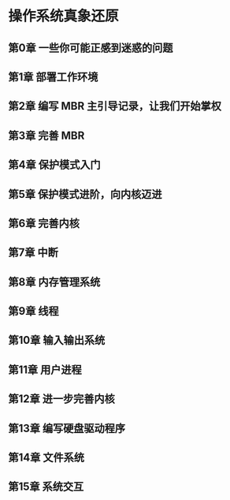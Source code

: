 # 操作系统真象还原

## 第0章 一些你可能正感到迷惑的问题
## 第1章 部署工作环境
## 第2章 编写 MBR 主引导记录，让我们开始掌权
## 第3章 完善 MBR
## 第4章 保护模式入门
## 第5章 保护模式进阶，向内核迈进
## 第6章 完善内核
## 第7章 中断
## 第8章 内存管理系统
## 第9章 线程
## 第10章 输入输出系统
## 第11章 用户进程
## 第12章 进一步完善内核
## 第13章 编写硬盘驱动程序
## 第14章 文件系统
## 第15章 系统交互
